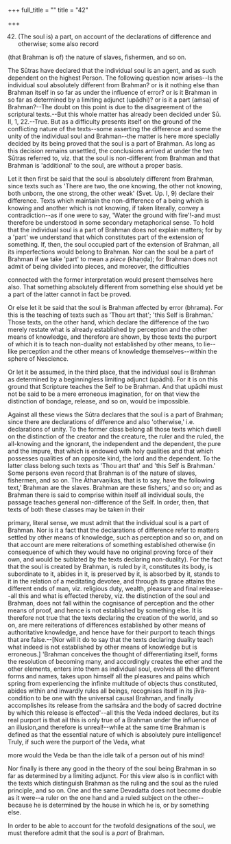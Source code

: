 +++
full_title = ""
title = "42"

+++


42. (The soul is) a part, on account of the declarations of difference and otherwise; some also record

 (that Brahman is of) the nature of slaves, fishermen, and so on.

The Sūtras have declared that the individual soul is an agent, and as such dependent on the highest Person. The following question now arises--Is the individual soul absolutely different from Brahman? or is it nothing else than Brahman itself in so far as under the influence of error? or is it Brahman in so far as determined by a limiting adjunct (upādhi)? or is it a part (aṁsa) of Brahman?--The doubt on this point is due to the disagreement of the scriptural texts.--But this whole matter has already been decided under Sū. II, 1, 22.--True. But as a difficulty presents itself on the ground of the conflicting nature of the texts--some asserting the difference and some the unity of the individual soul and Brahman--the matter is here more specially decided by its being proved that the soul is a part of Brahman. As long as this decision remains unsettled, the conclusions arrived at under the two Sūtras referred to, viz. that the soul is non-different from Brahman and that Brahman is 'additional' to the soul, are without a proper basis.

Let it then first be said that the soul is absolutely different from Brahman, since texts such as 'There are two, the one knowing, the other not knowing, both unborn, the one strong, the other weak' (Śvet. Up. I, 9) declare their difference. Texts which maintain the non-difference of a being which is knowing and another which is not knowing, if taken literally, convey a contradiction--as if one were to say, 'Water the ground with fire'!-and must therefore be understood in some secondary metaphorical sense. To hold that the individual soul is a part of Brahman does not explain matters; for by a 'part' we understand that which constitutes part of the extension of something. If, then, the soul occupied part of the extension of Brahman, all its imperfections would belong to Brahman. Nor can the soul be a part of Brahman if we take 'part' to mean a _piece_ (khaṇḍa); for Brahman does not admit of being divided into pieces, and moreover, the difficulties

connected with the former interpretation would present themselves here also. That something absolutely different from something else should yet be a part of the latter cannot in fact be proved.

Or else let it be said that the soul is Brahman affected by error (bhrama). For this is the teaching of texts such as 'Thou art that'; 'this Self is Brahman.' Those texts, on the other hand, which declare the difference of the two merely restate what is already established by perception and the other means of knowledge, and therefore are shown, by those texts the purport of which it is to teach non-duality not established by other means, to lie--like perception and the other means of knowledge themselves--within the sphere of Nescience.

Or let it be assumed, in the third place, that the individual soul is Brahman as determined by a beginningless limiting adjunct (upādhi). For it is on this ground that Scripture teaches the Self to be Brahman. And that upādhi must not be said to be a mere erroneous imagination, for on that view the distinction of bondage, release, and so on, would be impossible.

Against all these views the Sūtra declares that the soul is a part of Brahman; since there are declarations of difference and also 'otherwise,' i.e. declarations of unity. To the former class belong all those texts which dwell on the distinction of the creator and the creature, the ruler and the ruled, the all-knowing and the ignorant, the independent and the dependent, the pure and the impure, that which is endowed with holy qualities and that which possesses qualities of an opposite kind, the lord and the dependent. To the latter class belong such texts as 'Thou art that' and 'this Self is Brahman.' Some persons even record that Brahman is of the nature of slaves, fishermen, and so on. The Ātharvaṇikas, that is to say, have the following text,' Brahman are the slaves. Brahman are these fishers,' and so on; and as Brahman there is said to comprise within itself all individual souls, the passage teaches general non-difference of the Self. In order, then, that texts of both these classes may be taken in their

primary, literal sense, we must admit that the individual soul is a part of Brahman. Nor is it a fact that the declarations of difference refer to matters settled by other means of knowledge, such as perception and so on, and on that account are mere reiterations of something established otherwise (in consequence of which they would have no original proving force of their own, and would be sublated by the texts declaring non-duality). For the fact that the soul is created by Brahman, is ruled by it, constitutes its body, is subordinate to it, abides in it, is preserved by it, is absorbed by it, stands to it in the relation of a meditating devotee, and through its grace attains the different ends of man, viz. religious duty, wealth, pleasure and final release--all this and what is effected thereby, viz. the distinction of the soul and Brahman, does not fall within the cognisance of perception and the other means of proof, and hence is not established by something else. It is therefore not true that the texts declaring the creation of the world, and so on, are mere reiterations of differences established by other means of authoritative knowledge, and hence have for their purport to teach things that are false.--[Nor will it do to say that the texts declaring duality teach what indeed is not established by other means of knowledge but is erroneous.] 'Brahman conceives the thought of differentiating itself, forms the resolution of becoming many, and accordingly creates the ether and the other elements, enters into them as individual soul, evolves all the different forms and names, takes upon himself all the pleasures and pains which spring from experiencing the infinite multitude of objects thus constituted, abides within and inwardly rules all beings, recognises itself in its jīva-condition to be one with the universal causal Brahman, and finally accomplishes its release from the saṁsāra and the body of sacred doctrine by which this release is effected'--all this the Veda indeed declares, but its real purport is that ail this is only true of a Brahman under the influence of an illusion,and therefore is unreal!--while at the same time Brahman is defined as that the essential nature of which is absolutely pure intelligence! Truly, if such were the purport of the Veda, what

more would the Veda be than the idle talk of a person out of his mind!

Nor finally is there any good in the theory of the soul being Brahman in so far as determined by a limiting adjunct. For this view also is in conflict with the texts which distinguish Brahman as the ruling and the soul as the ruled principle, and so on. One and the same Devadatta does not become double as it were--a ruler on the one hand and a ruled subject on the other--because he is determined by the house in which he is, or by something else.

In order to be able to account for the twofold designations of the soul, we must therefore admit that the soul is a _part_ of Brahman.

